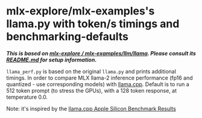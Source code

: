 # mlx-explore/mlx-examples's llama.py with token/s timings and benchmarking-defaults

***This is based on [mlx-explore / mlx-examples/llm/llama](https://github.com/ml-explore/mlx-examples.git). Please consult its [README.md](https://github.com/ml-explore/mlx-examples/blob/main/README.md) for setup information.***

`llama_perf.py` is based on the original `llama.py` and prints additional timings. In order to compare MLX llama-2 inference performance (fp16 and quantized - use corresponding models) with [llama.cpp](https://github.com/ggerganov/llama.cpp/tree/master). Default is to run a 512 token prompt (to stress the GPUs), with a 128 token response, at temperature 0.0.

Note: it's inspired by the [llama.cpp Apple Silicon Benchmark Results](https://github.com/ggerganov/llama.cpp/discussions/4167)
